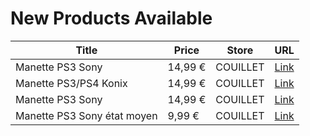 # New Products Available

| Title | Price | Store | URL |
|---|---|---|---|
| Manette PS3 Sony | 14,99 € | COUILLET | [Link](https://www.cashconverters.be/fr/petit-electromenager/800419-nescafe-dolce-gusto.html) |
| Manette PS3/PS4 Konix | 14,99 € | COUILLET | [Link](https://www.cashconverters.be/fr/accessoires-jeux-video/808317-manette-ps3-ps4-konix.html) |
| Manette PS3 Sony | 14,99 € | COUILLET | [Link](https://www.cashconverters.be/fr/outillage/779448-booster-norauto-n1200.html) |
| Manette PS3 Sony état moyen | 9,99 € | COUILLET | [Link](https://www.cashconverters.be/fr/gsm/721032-alcatel-4047x.html) |
